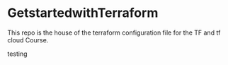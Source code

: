 # GetstartedwithTerraform
This repo is the house of the terraform configuration file for the TF and tf cloud Course.

testing
